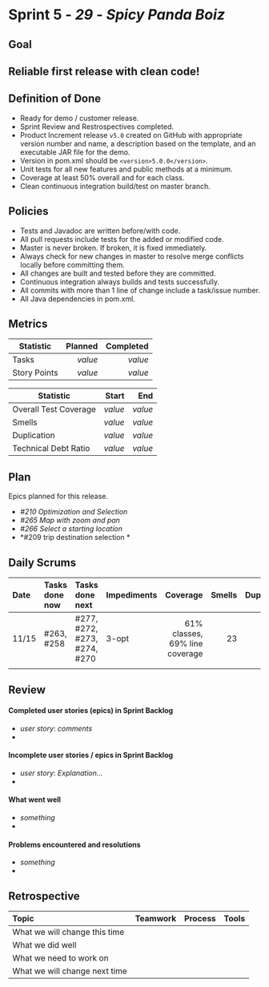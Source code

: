 # Sprint 5 - *29* - *Spicy Panda Boiz*

## Goal

## Reliable first release with clean code!

## Definition of Done

* Ready for demo / customer release.
* Sprint Review and Restrospectives completed.
* Product Increment release `v5.0` created on GitHub with appropriate version number and name, a description based on the template, and an executable JAR file for the demo.
* Version in pom.xml should be `<version>5.0.0</version>`.
* Unit tests for all new features and public methods at a minimum.
* Coverage at least 50% overall and for each class.
* Clean continuous integration build/test on master branch.

## Policies

* Tests and Javadoc are written before/with code.  
* All pull requests include tests for the added or modified code.
* Master is never broken.  If broken, it is fixed immediately.
* Always check for new changes in master to resolve merge conflicts locally before committing them.
* All changes are built and tested before they are committed.
* Continuous integration always builds and tests successfully.
* All commits with more than 1 line of change include a task/issue number.
* All Java dependencies in pom.xml.


## Metrics

Statistic | Planned | Completed
--- | ---: | ---:
Tasks |  *value*   | *value* 
Story Points |  *value*  | *value* 


Statistic | Start | End
--- | ---: | ---:
Overall Test Coverage | *value* | *value* 
Smells | *value* | *value* 
Duplication | *value* | *value* 
Technical Debt Ratio | *value* | *value* 

## Plan

Epics planned for this release.

* *#210 Optimization and Selection*
* *#265 Map with zoom and pan*
* *#266 Select a starting location*
* *#209 trip destination selection *

## Daily Scrums

Date | Tasks done now | Tasks done next | Impediments | Coverage | Smells | Duplication | Technical Debt Ratio
:--- | :--- | :--- | :--- | ---: | ---: | ---: | ---:
11/15 | #263, #258 | #277, #272, #273, #274, #270 | 3-opt | 61% classes, 69% line coverage | 23 | 20 | 12.8
 | | | | | | | |
 

## Review

#### Completed user stories (epics) in Sprint Backlog 
* *user story*:  *comments*
* 

#### Incomplete user stories / epics in Sprint Backlog 
* *user story*: *Explanation...*
*

#### What went well
* *something*
*

#### Problems encountered and resolutions
* *something*
*

## Retrospective

Topic | Teamwork | Process | Tools
:--- | :--- | :--- | :---
What we will change this time |  |  | 
What we did well |  |  | 
What we need to work on |  |  |
What we will change next time |  |  | 
